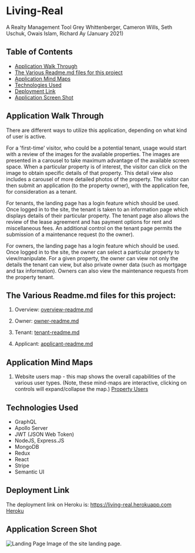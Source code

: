 # Living-Real
A Realty Management Tool
Grey Whittenberger, Cameron Wills, Seth Uschuk, Owais Islam, Richard Ay
(January 2021)


## Table of Contents
* [Application Walk Through](#application-walk-through)
* [The Various Readme.md files for this project](#the-various-readme.md-files-for-this-project:)
* [Application Mind Maps](#application-mind-maps)
* [Technologies Used](#technologies-used)
* [Deployment Link](#deployment-link)
* [Application Screen Shot](#application-screen-shot)

## Application Walk Through

There are different ways to utilize this application, depending on what kind of user is active.  

For a 'first-time' visitor, who could be a potential tenant, usage would start with a review of the images for the available properties.  The images are presented in a carousel to take maximum advantage of the available screen space.  When a particular property is of interest, the visitor can click on the image to obtain specific details of that property.  This detail view also includes a carousel of more detailed photos of the property.  The visitor can then submit an application (to the property owner), with the application fee, for consideration as a tenant.

For tenants, the landing page has a login feature which should be used.  Once logged in to the site, the tenant is taken to an information page which displays details of their particular property.  The tenant page also allows the review of the lease agreement and has payment options for rent and miscellaneous fees. An additional control on the tenant page permits the submission of a maintenance request (to the owner).

For owners, the landing page has a login feature which should be used.  Once logged in to the site, the owner can select a particular property to view/manipulate.  For a given property, the owner can view not only the details the tenant can view, but also private owner data (such as mortgage and tax information).  Owners can also view the maintenance requests from the property tenant.

## The Various Readme.md files for this project:

1) Overview: [overview-readme.md](./documentation/overview-readme.md)

2) Owner:  [owner-readme.md](./documentation/owner-readme.md) 

3) Tenant: [tenant-readme.md](./documentation/tenant-readme.md)

4) Applicant: [applicant-readme.md](./documentation/applicant-readme.md)


## Application Mind Maps

1) Website users map - this map shows the overall capabilities of the various user types.  (Note, these mind-maps are interactive, clicking on controls will expand/collapse the map.)
[Property Users](./documentation/property-users.html)


## Technologies Used

* GraphQL
* Apollo Server
* JWT (JSON Web Token)
* NodeJS, Express.JS
* MongoDB
* Redux
* React
* Stripe
* Semantic UI


## Deployment Link
The deployment link on Heroku is: https://living-real.herokuapp.com   
[Heroku](https://living-real.herokuapp.com/) 


## Application Screen Shot

![Landing Page](./assets/images/landing-page.jpg) Image of the site landing page.
